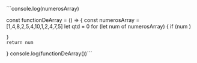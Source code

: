 
 ´´´console.log(numerosArray) 

const functionDeArray = () => {
    const numerosArray = [1,4,8,2,5,4,10,1,2,4,7,5]
    let qtd = 0
    for (let num of numerosArray) {
        if (num )

    }
    return num
}
console.log(functionDeArray())´´´